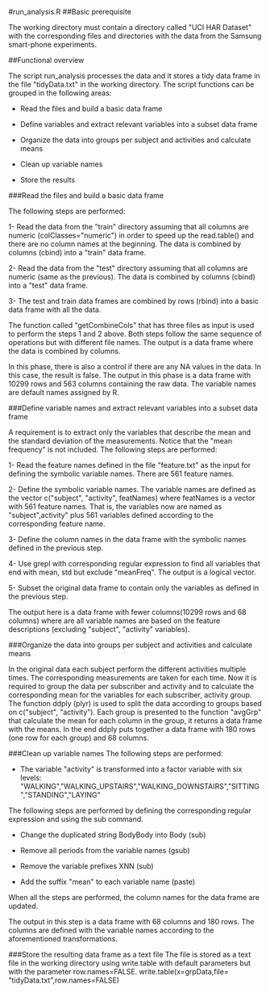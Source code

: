 #run_analysis.R
##Basic prerequisite
  
The working directory must contain a directory called "UCI HAR Dataset" with the corresponding files and directories with the data from the Samsung smart-phone experiments.

##Functional overview

The script run_analysis processes the data and it stores a tidy data frame in the file "tidyData.txt" in the working directory. The script functions can be grouped in the following areas:

* Read the files and build a basic data frame

* Define variables and extract relevant variables into a subset data frame

* Organize the data into groups per subject and activities and calculate means

* Clean up variable names

* Store the results

###Read the files and build a basic data frame 

The following steps are performed:

1- Read the data from the "train" directory assuming that all columns are numeric (colClasses="numeric") in order to speed up the read.table() and there are no column names at the beginning. The data is combined by columns (cbind) into a "train" data frame.
 
2- Read the data from the "test" directory assuming that all columns are numeric (same as the previous). The data is combined by columns (cbind) into a "test" data frame.

3- The test and train data frames are combined by rows (rbind) into a basic data frame with all the data.  

The function called "getCombineCols" that has three files as input is used to perform the steps 1 and 2 above. Both steps follow the same sequence of operations but with different file names. The output is a data frame where the data is combined by columns. 

In this phase, there is also a control if there are any NA values in the data. In this case, the result is false.
The output in this phase is a data frame with 10299 rows and 563 columns containing the raw data. The variable names are default names assigned by R.

###Define variable names and extract relevant variables into a subset data frame

A requirement is to extract only the variables that describe the mean and the standard deviation of the measurements. Notice that the "mean frequency" is not included. 
The following steps are performed:

1- Read the feature names defined in the file "feature.txt" as the input for defining the symbolic variable names. There are 561 feature names.

2- Define the symbolic variable names. The variable names are defined as the vector c("subject", "activity", featNames) where featNames is a vector with 561 feature names. That is, the variables now are named as "subject",activity" plus 561 variables defined according to the corresponding feature name. 

3- Define the column names in the data frame with the symbolic names defined in the previous step.

4- Use grepl with corresponding regular expression to find all variables that end with mean, std but exclude "meanFreq". The output is a logical vector.

5- Subset the original data frame to contain only the variables as defined in the previous step.

The output here is a data frame with fewer columns(10299 rows and 68 columns) where are all variable names are based on the feature descriptions (excluding "subject", "activity" variables).
 
###Organize the data into groups per subject and activities and calculate means

In the original data each subject perform the different activities multiple times. The corresponding measurements are taken for each time. Now it is required to group the data per subscriber and activity and to calculate the corresponding mean for the variables for each subscriber, activity group.  
The function ddply (plyr) is used to split the data according to groups based on c("subject", "activity"). Each group is presented to the function "avgGrp" that calculate the mean for each column in the group, it returns a data frame with the means.  In the end ddply puts together a data frame with 180 rows (one row for each group) and 68 columns.    

###Clean up variable names
The following steps are performed:

* The variable "activity" is transformed into a factor variable with six levels: "WALKING","WALKING_UPSTAIRS","WALKING_DOWNSTAIRS","SITTING","STANDING","LAYING"

The following steps are performed by defining the corresponding regular expression and using the sub command.  

* Change the duplicated string BodyBody into Body (sub)

* Remove all periods from the variable names (gsub)

* Remove the variable prefixes XNN (sub)

* Add the suffix "mean" to each variable name (paste) 

When all the steps are performed, the column names for the data frame are updated. 

The output in this step is a data frame with 68 columns and 180 rows. The columns are defined with the variable names according to the aforementioned transformations.

###Store the resulting data frame as a text file
The file is stored as a text file in the working directory using write.table with default parameters but with the parameter row.names=FALSE.
write.table(x=grpData,file= "tidyData.txt",row.names=FALSE)
